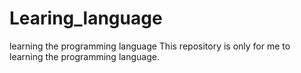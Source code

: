 # Learing_language
learning the programming language
This repository is only for me to learning the programming language.

